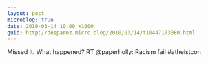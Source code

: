 ```yaml
---
layout: post
microblog: true
date: 2010-03-14 10:00 +1000
guid: http://desparoz.micro.blog/2010/03/14/t10447173080.html
---
```

Missed it. What happened? RT @paperholly: Racism fail  #atheistcon
